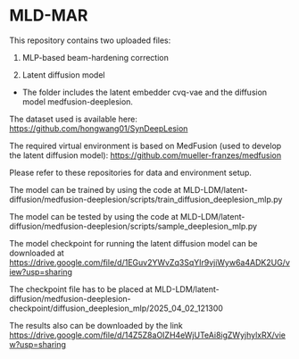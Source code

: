 # MLD-MAR
This repository contains two uploaded files:

1. MLP-based beam-hardening correction

2. Latent diffusion model

- The folder includes the latent embedder cvq-vae and the diffusion model medfusion-deeplesion.

The dataset used is available here:
https://github.com/hongwang01/SynDeepLesion

The required virtual environment is based on MedFusion (used to develop the latent diffusion model):
https://github.com/mueller-franzes/medfusion

Please refer to these repositories for data and environment setup.

The model can be trained by using the code at MLD-LDM/latent-diffusion/medfusion-deeplesion/scripts/train_diffusion_deeplesion_mlp.py

The model can be tested by using the code at MLD-LDM/latent-diffusion/medfusion-deeplesion/scripts/sample_deeplesion_mlp.py

The model checkpoint for running the latent diffusion model can be downloaded at https://drive.google.com/file/d/1EGuv2YWvZq3SqYIr9vjiWyw6a4ADK2UG/view?usp=sharing

The checkpoint file has to be placed at MLD-LDM/latent-diffusion/medfusion-deeplesion-checkpoint/diffusion_deeplesion_mlp/2025_04_02_121300


The results also can be downloaded by the link https://drive.google.com/file/d/14Z5Z8aOIZH4eWjUTeAi8igZWyjhylxRX/view?usp=sharing
